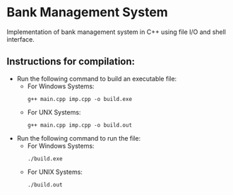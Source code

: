 # ﻿Bank Management System

Implementation of bank management system in C++ using file I/O and shell interface.

## Instructions for compilation:
- Run the following command to build an executable file:
  * For Windows Systems:
    ```
    g++ main.cpp imp.cpp -o build.exe
    ```
  * For UNX Systems:
    ```
    g++ main.cpp imp.cpp -o build.out
    ``` 
- Run the following command to run the file:
    * For Windows Systems:
      ```
      ./build.exe
      ```
    * For UNIX Systems:
      ```
      ./build.out
      ```
